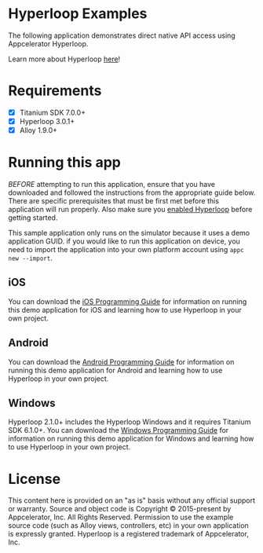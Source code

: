 # Hyperloop Examples

The following application demonstrates direct native API access using Appcelerator Hyperloop.

Learn more about Hyperloop [here](http://www.appcelerator.com/mobile-app-development-products/hyperloop/)!

# Requirements

- [x] Titanium SDK 7.0.0+
- [x] Hyperloop 3.0.1+
- [x] Alloy 1.9.0+

# Running this app

*BEFORE* attempting to run this application, ensure that you have downloaded and followed the instructions from the appropriate guide below. There are specific prerequisites that must be first met before this application will run properly. Also make sure you [enabled Hyperloop](http://docs.appcelerator.com/platform/latest/#!/guide/Enabling_Hyperloop) before getting started.

This sample application only runs on the simulator because it uses a demo application GUID. if you would like to run this application on device, you need to import the application into your own platform account using `appc new --import`.

## iOS

You can download the [iOS Programming Guide](http://docs.appcelerator.com/platform/latest/#!/guide/iOS_Hyperloop_Programming_Guide) for information on running this demo application for iOS and learning how to use Hyperloop in your own project.

## Android

You can download the [Android Programming Guide](http://docs.appcelerator.com/platform/latest/#!/guide/Android_Hyperloop_Programming_Guide) for information on running this demo application for Android and learning how to use Hyperloop in your own project.

## Windows

Hyperloop 2.1.0+ includes the Hyperloop Windows and it requires Titanium SDK 6.1.0+.
You can download the [Windows Programming Guide](http://docs.appcelerator.com/platform/latest/#!/guide/Windows_Hyperloop_Programming_Guide) for information on running this demo application for Windows and learning how to use Hyperloop in your own project.

# License

This content here is provided on an "as is" basis without any official support or warranty. Source and object code is Copyright &copy; 2015-present by Appcelerator, Inc. All Rights Reserved. Permission to use the example source code (such as Alloy views, controllers, etc) in your own application is expressly granted. Hyperloop is a registered trademark of Appcelerator, Inc. 
